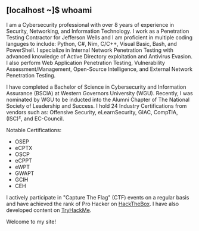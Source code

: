 ## [localhost ~]$ whoami

I am a Cybersecurity professional with over 8 years of experience in Security, Networking, and Information Technology. I work as a Penetration Testing Contractor for Jefferson Wells and I am proficient in multiple coding languges to include: Python, C#, Nim, C/C++, Visual Basic, Bash, and PowerShell. I specialize in Internal Network Penetration Testing with advanced knowledge of Active Directory exploitation and Antivirus Evasion. I also perform Web Application Penetration Testing, Vulnerability Assessment/Management, Open-Source Intelligence, and External Network Penetration Testing.

I have completed a Bachelor of Science in Cybersecurity and Information Assurance (BSCIA) at Western Governors University (WGU). Recently, I was nominated by WGU to be inducted into the Alumni Chapter of The National Society of Leadership and Success. I hold 24 Industry Certifications from vendors such as: Offensive Security, eLearnSecurity, GIAC, CompTIA, (ISC)², and EC-Council.

Notable Certifications:
- OSEP
- eCPTX
- OSCP
- eCPPT
- eWPT
- GWAPT
- GCIH
- CEH

I actively participate in "Capture The Flag" (CTF) events on a regular basis and have achieved the rank of Pro Hacker on [HackTheBox](https://www.hackthebox.com/home/users/profile/167576). I have also developed content on [TryHackMe](https://www.tryhackme.com/jr/beskarnights). 

Welcome to my site!
